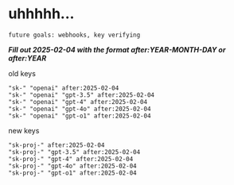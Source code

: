 # uhhhhh...

`future goals: webhooks, key verifying`



***Fill out 2025-02-04 with the format after:YEAR-MONTH-DAY or after:YEAR***

old keys
```
"sk-" "openai" after:2025-02-04
"sk-" "openai" "gpt-3.5" after:2025-02-04
"sk-" "openai" "gpt-4" after:2025-02-04
"sk-" "openai" "gpt-4o" after:2025-02-04
"sk-" "openai" "gpt-o1" after:2025-02-04
```

new keys
```
"sk-proj-" after:2025-02-04
"sk-proj-" "gpt-3.5" after:2025-02-04
"sk-proj-" "gpt-4" after:2025-02-04
"sk-proj-" "gpt-4o" after:2025-02-04
"sk-proj-" "gpt-o1" after:2025-02-04
```
